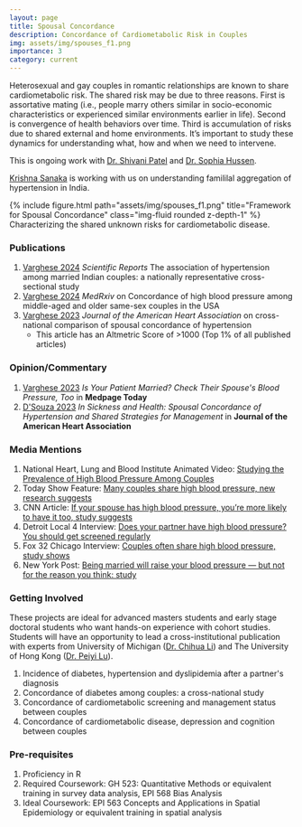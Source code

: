 ```yaml
---
layout: page
title: Spousal Concordance
description: Concordance of Cardiometabolic Risk in Couples
img: assets/img/spouses_f1.png
importance: 3
category: current
---
```



Heterosexual and gay couples in romantic relationships are known to share cardiometabolic risk. The shared risk may be due to three reasons. First is assortative mating (i.e., people marry others similar in socio-economic characteristics or experienced similar environments earlier in life). Second is convergence of health behaviors over time. Third is accumulation of risks due to shared external and home environments. It’s important to study these dynamics for understanding what, how and when we need to intervene.


This is ongoing work with [Dr. Shivani Patel](https://sph.emory.edu/faculty/profile/index.php?FID=shivani%20a.-patel-8776) and [Dr. Sophia Hussen](https://sph.emory.edu/faculty/profile/index.php?FID=sophia-hussen-8672). 


[Krishna Sanaka](https://www.linkedin.com/in/krishna-sanaka-b9babb214) is working with us on understanding famililal aggregation of hypertension in India.


<div class="row">
    <div class="col-sm mt-3 mt-md-0">
        {% include figure.html path="assets/img/spouses_f1.png" title="Framework for Spousal Concordance" class="img-fluid rounded z-depth-1" %}
    </div>
</div>
<div class="caption">
    Characterizing the shared unknown risks for cardiometabolic disease.
</div>


### Publications
1. [Varghese 2024](https://www.nature.com/articles/s41598-024-61169-1) *Scientific Reports* The association of hypertension among married Indian couples: a nationally representative cross-sectional study
1. [Varghese 2024](https://www.medrxiv.org/content/10.1101/2024.01.09.24300695v1) *MedRxiv* on Concordance of high blood pressure among middle-aged and older same-sex couples in the USA
3. [Varghese 2023](https://www.ahajournals.org/doi/10.1161/JAHA.123.030765) *Journal of the American Heart Association* on cross-national comparison of spousal concordance of hypertension
    - This article has an Altmetric Score of >1000 (Top 1% of all published articles)

### Opinion/Commentary
1. [Varghese 2023](https://www.medpagetoday.com/opinion/second-opinions/107913) *Is Your Patient Married? Check Their Spouse's Blood Pressure, Too* in **Medpage Today**
2. [D'Souza 2023](https://www.ahajournals.org/doi/10.1161/JAHA.123.033064) *In Sickness and Health: Spousal Concordance of Hypertension and Shared Strategies for Management* in **Journal of the American Heart Association**

	
### Media Mentions
1. National Heart, Lung and Blood Institute Animated Video: [Studying the Prevalence of High Blood Pressure Among Couples](https://vimeo.com/868048963)
2. Today Show Feature: [Many couples share high blood pressure, new research suggests](https://www.youtube.com/watch?v=6UNjFNLXpp4&ab_channel=TODAY)
3. CNN Article: [If your spouse has high blood pressure, you’re more likely to have it too, study suggests](https://us.cnn.com/2023/12/06/health/high-blood-pressure-couples-study/index.html)
4. Detroit Local 4 Interview: [Does your partner have high blood pressure? You should get screened regularly](https://www.youtube.com/watch?v=EHRuN05QMs0)
5. Fox 32 Chicago Interview: [Couples often share high blood pressure, study shows](https://www.youtube.com/watch?v=QhhfbMr2nTE)
6. New York Post: [Being married will raise your blood pressure — but not for the reason you think: study](https://nypost.com/2023/12/06/lifestyle/being-married-will-raise-your-blood-pressure-but-not-for-the-reason-you-think-study/)

### Getting Involved
These projects are ideal for advanced masters students and early stage doctoral students who want hands-on experience with cohort studies. Students will have an opportunity to lead a cross-institutional publication with experts from University of Michigan ([Dr. Chihua Li](https://www.linkedin.com/in/chihua-li-38469a135)) and The University of Hong Kong ([Dr. Peiyi Lu](https://www.socialwork.hku.hk/peiyi/)).

1. Incidence of diabetes, hypertension and dyslipidemia after a partner's diagnosis
2. Concordance of diabetes among couples: a cross-national study
3. Concordance of cardiometabolic screening and management status between couples
4. Concordance of cardiometabolic disease, depression and cognition between couples


### Pre-requisites
1. Proficiency in R
2. Required Coursework: GH 523: Quantitative Methods or equivalent training in survey data analysis, EPI 568 Bias Analysis
3. Ideal Coursework: EPI 563 Concepts and Applications in Spatial Epidemiology or equivalent training in spatial analysis